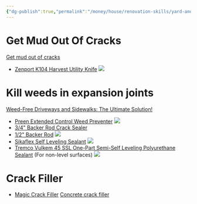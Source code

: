 ```yaml
---
{"dg-publish":true,"permalink":"/money/house/renovation-skills/yard-and-outside/fix-expansion-joints-in-sidewalk/","tags":["oakmore","oakmore-renovation-task"],"created":"Aug 28, 2023, 9:58 PM"}
---
```



# Get Mud Out Of Cracks

[Get mud out of cracks](https://www.youtube.com/shorts/eeelzQaQCxY)
- [Zenport K104 Harvest Utility Knife](https://www.amazon.com/dp/B008G4T6AW)
![](https://m.media-amazon.com/images/I/61C7XNsxGrL._AC_SL1500_.jpg)
# Kill weeds in expansion joints

[Weed-Free Driveways and Sidewalks: The Ultimate Solution!](https://youtu.be/NNHXOIVCX1M?si=FywmijIkSXW3IHzB)

- [Preen Extended Control Weed Preventer](https://www.amazon.com/dp/B074J5699N) ![](https://m.media-amazon.com/images/I/715vNGlLmwL._AC_SL1500_.jpg)
- [3/4" Backer Rod Crack Sealer](https://www.amazon.com/dp/B0863DC48G)
- [1/2" Backer Rod](https://www.amazon.com/dp/B000BQWOC0) ![](https://m.media-amazon.com/images/I/91wrje04EpL._SL1500_.jpg)
- [Sikaflex Self Leveling Sealant](https://www.amazon.com/dp/B000RUKZSA) ![](https://m.media-amazon.com/images/I/71dtTX2au2L._AC_SL1500_.jpg)
- [Tremco Vulkem 45 SSL One-Part Semi-Self Leveling Polyurethane Sealant](https://www.amazon.com/dp/B00W80TGCS) (For non-level surfaces) ![](https://m.media-amazon.com/images/I/61-yhSv20xL._SL1200_.jpg)

# Crack Filler

- [Magic Crack Filler](https://www.homedepot.com/p/Trim-A-Slab-11-oz-Magic-Crack-Bottle-3417/317209478?g_store=&source=shoppingads&locale=en-US&pla&mtc=SHOPPING-BF-CDP-GGL-D22-022_009_CONCRETE-NA-NA-NA-PMAX-NA-NA-NA-NA-NBR-NA-NA-NEW-NA&cm_mmc=SHOPPING-BF-CDP-GGL-D22-022_009_CONCRETE-NA-NA-NA-PMAX-NA-NA-NA-NA-NBR-NA-NA-NEW-NA-71700000112622853--&gad_source=1&gclid=CjwKCAiA4smsBhAEEiwAO6DEjRd66J9qgsFj8iBciNekseo40DCEZZZqaZ6u16ScR899Pvuba8wZUBoCgHIQAvD_BwE&gclsrc=aw.ds)
[Concrete crack filler](https://youtube.com/shorts/sLfXCb-kX9w?si=ShaoJpUzWSO29JNi)